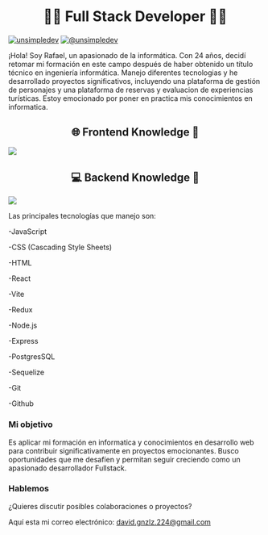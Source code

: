 <h1 align="center">👨‍💻 Full Stack Developer 👨‍💻</h1> 
<p align="left">
<a href="https://www.linkedin.com/in/rafael-d-gonzalez-n/" target="blank"><img align="center" src="https://img.shields.io/badge/LinkedIn-0077B5?style=for-the-badge&logo=linkedin&logoColor=white" alt="unsimpledev"/></a>
<a href = "mailto:david.gnzlz.224@gmail.com" target="blank"><img align="center" src="https://img.shields.io/badge/Gmail-D14836?style=for-the-badge&logo=gmail&logoColor=white" alt="@unsimpledev"  /></a>
  </p>

¡Hola! Soy Rafael, un apasionado de la informática. Con 24 años, decidí retomar mi formación en este campo después de haber obtenido un título técnico en ingeniería informática. Manejo diferentes tecnologias y he desarrollado proyectos significativos, incluyendo una plataforma de gestión de personajes y una plataforma de reservas y evaluacion de experiencias turísticas. Estoy emocionado por poner en practica mis conocimientos en informatica.

<h2 align="center"> 🌐 Frontend Knowledge 🎨 </h2>
<p align="left">
  <a href="https://skillicons.dev">
    <img src="https://skillicons.dev/icons?css,html,js" />
  </a>
</p>
<h2 align="center"> 💻 Backend Knowledge 🔧 </h2>
<p align="left">
  <a href="https://skillicons.dev">
    <img src="https://skillicons.dev/icons?
      nodejs,mysql,firebase" />
  </a>
</p>
Las principales tecnologías que manejo son:

-JavaScript

-CSS (Cascading Style Sheets)

-HTML

-React

-Vite

-Redux

-Node.js

-Express

-PostgresSQL

-Sequelize

-Git

-Github


### Mi objetivo

Es aplicar mi formación en informatica y conocimientos en desarrollo web para contribuir significativamente en proyectos emocionantes. Busco oportunidades que me desafíen y permitan seguir creciendo como un apasionado desarrollador Fullstack.

### Hablemos

¿Quieres discutir posibles colaboraciones o proyectos? 

Aquí esta mi correo electrónico: david.gnzlz.224@gmail.com
